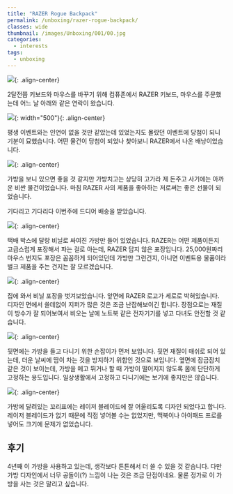 ```yaml
---
title: "RAZER Rogue Backpack"
permalink: /unboxing/razer-rogue-backpack/
classes: wide
thumbnail: /images/Unboxing/001/00.jpg
categories:
  - interests
tags:
  - unboxing
---
```


![](/images/Unboxing/001/00.jpg){: .align-center}

2달전쯤 키보드와 마우스를 바꾸기 위해 컴퓨존에서 RAZER 키보드, 마우스를 주문했는데 어느 날 아래와 같은 연락이 왔습니다.

![](/images/Unboxing/001/01.png){: width="500"}{: .align-center}


평생 이벤트와는 인연이 없을 것만 같았는데 있었는지도 몰랐던 이벤트에 당첨이 되니 기분이 묘했습니다. 어떤 물건이 당첨이 되었나 찾아보니 RAZER에서 나온 배낭이었습니다.

![](/images/Unboxing/001/02.png){: .align-center}

가방을 보니 있으면 좋을 것 같지만 가방치고는 상당히 고가라 제 돈주고 사기에는 아까운 비싼 물건이었습니다. 마침 RAZER 사의 제품을 좋아하는 저로써는 좋은 선물이 되었습니다.

기다리고 기다리다 이번주에 드디어 배송을 받았습니다.

![](/images/Unboxing/001/03.jpg){: .align-center}

택배 박스에 달랑 비닐로 싸여진 가방만 들어 있었습니다. RAZER는 어떤 제품이든지 고급스럽게 포장해서 파는 걸로 아는데, RAZER 답지 않은 포장입니다. 25,000원짜리 마우스 번지도 포장은 꼼꼼하게 되어있던데 가방만 그런건지, 아니면 이벤트용 물품이라 벌크 제품을 주는 건지는 잘 모르겠습니다.

![](/images/Unboxing/001/04.jpg){: .align-center}

집에 와서 비닐 포장을 벗겨보았습니다. 앞면에 RAZER 로고가 세로로 박혀있습니다. 디자인 면에서 쓸데없이 지퍼가 많은 것은 조금 난잡해보이긴 합니다. 장점으로는 재질이 방수가 잘 되어보여서 비오는 날에 노트북 같은 전자기기를 넣고 다녀도 안전할 것 같습니다.

![](/images/Unboxing/001/05.jpg){: .align-center}

뒷면에는 가방을 들고 다니기 위한 손잡이가 먼저 보입니다. 뒷면 재질이 매쉬로 되어 있는데, 더운 날씨에 땀이 차는 것을 방지하기 위함인 것으로 보입니다. 옆면에 잠금잠치 같은 것이 보이는데, 가방을 메고 뛰거나 할 때 가방이 떨어지지 않도록 몸에 단단하게 고정하는 용도입니다. 일상생활에서 고정하고 다니기에는 보기에 좋지만은 않습니다.

![](/images/Unboxing/001/06.jpg){: .align-center}

가방에 달려있는 꼬리표에는 레이저 블레이드에 잘 어울리도록 디자인 되었다고 합니다. 레이저 블레이드가 없기 때문에 직접 넣어볼 수는 없었지만, 맥북이나 아이패드 프로를 넣어도 크기에 문제가 없었습니다.


## 후기

4년째 이 가방을 사용하고 있는데, 생각보다 튼튼해서 더 쓸 수 있을 것 같습니다. 다만 가방 디자인에서 너무 공돌이(?) 느낌이 나는 것은 조금 단점이네요. 물론 정가로 이 가방을 사는 것은 말리고 싶습니다.